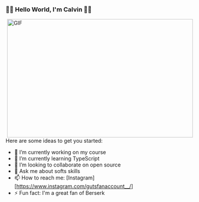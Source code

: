 ### 👋👋 Hello World, I'm Calvin 👋👋

 <img align="right" alt="GIF" src="https://media.giphy.com/media/qgQUggAC3Pfv687qPC/giphy.gif" width="500" height="320" />

Here are some ideas to get you started:

- 🔭 I’m currently working on my course
- 🌱 I’m currently learning TypeScript
- 👯 I’m looking to collaborate on open source
- 💬 Ask me about softs skills
- 📫 How to reach me: [Instagram][https://www.instagram.com/gutsfanaccount__/]
- ⚡ Fun fact: I'm a great fan of Berserk
